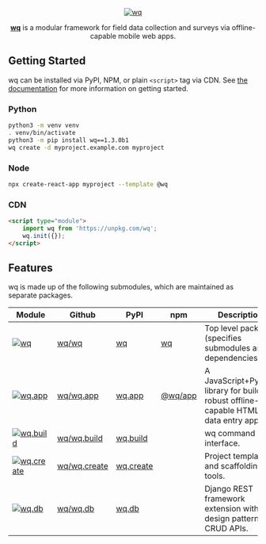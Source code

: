 <p align="center">
  <a href="https://wq.io">
    <img src="https://wq.io/images/wq.svg" alt="wq">
  </a>
</p>

<p align="center">
  <a href="https://wq.io"><strong>wq</strong></a> is a modular framework for field data collection and surveys via offline-capable mobile web apps.
</p>

## Getting Started

wq can be installed via PyPI, NPM, or plain `<script>` tag via CDN.  See [the documentation](https://wq.io/overview/setup) for more information on getting started.

### Python

```bash
python3 -m venv venv
. venv/bin/activate
python3 -m pip install wq==1.3.0b1
wq create -d myproject.example.com myproject
```

### Node

```bash
npx create-react-app myproject --template @wq
```

### CDN
```html
<script type="module">
    import wq from 'https://unpkg.com/wq';
    wq.init({});
</script>
```

## Features

wq is made up of the following submodules, which are maintained as separate packages.

 Module                    | Github              | PyPI             | npm       | Description
---------------------------|---------------------|------------------|-----------|---------
[![wq][wq.svg]][wq/wq]     | [wq/wq][gh/wq]      | [wq][py/wq]      | [wq]      | Top level package (specifies submodules as dependencies)
[![wq.app][a.svg]][wq/a]   | [wq/wq.app][gh/a]   | [wq.app][py/a]   | [@wq/app] | A JavaScript+Python library for building robust offline-capable HTML5 data entry apps.
[![wq.build][b.svg]][wq/b]  | [wq/wq.build][gh/b]  | [wq.build][py/b]  |           | wq command line interface.
[![wq.create][c.svg]][wq/c] | [wq/wq.create][gh/c] | [wq.create][py/c] |           | Project template and scaffolding tools.
[![wq.db][d.svg]][wq/d]    | [wq/wq.db][gh/d]    | [wq.db][py/d]    |           | Django REST framework extension with design patterns for CRUD APIs.

[wq.svg]: https://wq.io/images/icons/wq.svg
[a.svg]: https://wq.io/images/icons/wq.app.svg
[b.svg]: https://wq.io/images/icons/wq.build.svg
[c.svg]: https://wq.io/images/icons/wq.create.svg
[d.svg]: https://wq.io/images/icons/wq.db.svg

[wq/wq]: https://wq.io/
[wq/a]: https://wq.io/wq.app/
[wq/b]: https://wq.io/wq.build/
[wq/c]: https://wq.io/wq.create/
[wq/d]: https://wq.io/wq.db/

[py/wq]: https://pypi.org/project/wq
[py/a]: https://pypi.org/project/wq.app
[py/b]: https://pypi.org/project/wq.build
[py/c]: https://pypi.org/project/wq.create
[py/d]: https://pypi.org/project/wq.db

[gh/wq]: https://github.com/wq/wq
[gh/a]: https://github.com/wq/wq.app
[gh/b]: https://github.com/wq/wq.build
[gh/c]: https://github.com/wq/wq.create
[gh/d]: https://github.com/wq/wq.db

[wq]: https://npmjs.com/package/wq
[@wq/app]: https://npmjs.com/package/@wq/app
